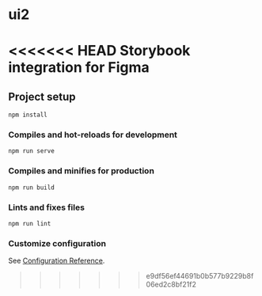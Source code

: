# ui2
<<<<<<< HEAD
Storybook integration for Figma
=======

## Project setup
```
npm install
```

### Compiles and hot-reloads for development
```
npm run serve
```

### Compiles and minifies for production
```
npm run build
```

### Lints and fixes files
```
npm run lint
```

### Customize configuration
See [Configuration Reference](https://cli.vuejs.org/config/).
>>>>>>> e9df56ef44691b0b577b9229b8f06ed2c8bf21f2
